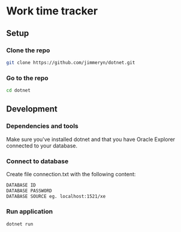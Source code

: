 # Work time tracker

## Setup

### Clone the repo

```sh
git clone https://github.com/jimmeryn/dotnet.git
```

### Go to the repo

```sh
cd dotnet
```

## Development

### Dependencies and tools

Make sure you've installed dotnet and that you have Oracle Explorer connected to your database.

### Connect to database

Create file connection.txt with the following content:

```sh
DATABASE ID
DATABASE PASSWORD
DATABASE SOURCE eg. localhost:1521/xe
```

### Run application

```sh
dotnet run
```
